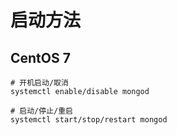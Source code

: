 # 启动方法


## CentOS 7

```
# 开机启动/取消
systemctl enable/disable mongod

# 启动/停止/重启
systemctl start/stop/restart mongod

```

